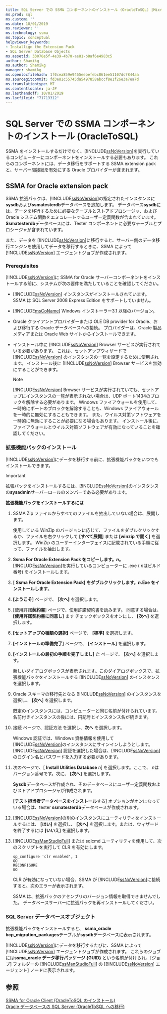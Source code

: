 ```yaml
---
title: SQL Server での SSMA コンポーネントのインストール (OracleToSQL) |Microsoft Docs
ms.prod: sql
ms.custom: ''
ms.date: 10/01/2019
ms.reviewer: ''
ms.technology: ssma
ms.topic: conceptual
helpviewer_keywords:
- Installign the Extension Pack
- SQL Server Database Objects
ms.assetid: 33070e5f-4e39-4b70-ae81-b8af6e4983c5
author: Shamikg
ms.author: Shamikg
manager: shamikg
ms.openlocfilehash: 1f0cea859e9465eebefebc061ee51107dc7844aa
ms.sourcegitcommit: fd3e81c55745da5497858abccf8e1f26e3a7ea7d
ms.translationtype: MT
ms.contentlocale: ja-JP
ms.lasthandoff: 10/01/2019
ms.locfileid: "71713312"
---
```

# <a name="installing-ssma-components-on-sql-server-oracletosql"></a>SQL Server での SSMA コンポーネントのインストール (OracleToSQL)

SSMA をインストールするだけでなく、[!INCLUDE[ssNoVersion](../../includes/ssnoversion-md.md)]を実行しているコンピューターにコンポーネントをインストールする必要もあります。 これらのコンポーネントには、データ移行をサポートする SSMA extension pack と、サーバー間接続を有効にする Oracle プロバイダーが含まれます。  
  
## <a name="ssma-for-oracle-extension-pack"></a>SSMA for Oracle extension pack

SSMA 拡張パックは、[!INCLUDE[ssNoVersion](../../includes/ssnoversion-md.md)]の指定されたインスタンスに**sysdb**および**ssmatesterdb**データベースを追加します。 データベース**sysdb**には、データを移行するために必要なテーブルとストアドプロシージャ、および Oracle システム関数をエミュレートするユーザー定義関数が含まれています。 **Ssmatesterdb**データベースには、Tester コンポーネントに必要なテーブルとプロシージャが含まれています。  
  
また、データを [!INCLUDE[ssNoVersion](../../includes/ssnoversion-md.md)]に移行すると、サーバー側のデータ移行エンジンを使用してデータを移行するときに、SSMA によって [!INCLUDE[ssNoVersion](../../includes/ssnoversion-md.md)] エージェントジョブが作成されます。  
  
### <a name="prerequisites"></a>Prerequisites

[!INCLUDE[ssNoVersion](../../includes/ssnoversion-md.md)]に SSMA for Oracle サーバーコンポーネントをインストールする前に、システムが次の要件を満たしていることを確認してください。  
  
- [!INCLUDE[ssNoVersion](../../includes/ssnoversion-md.md)] インスタンスがインストールされています。 SSMA は SQL Server 2008 Express Edition をサポートしていません。
  
- [!INCLUDE[msCoName](../../includes/msconame_md.md)] Windows インストーラー3.1 以降のバージョン。  
  
- Oracle クライアントプロバイダーまたは OLE DB provider for Oracle、および移行する Oracle データベースへの接続。 プロバイダーは、Oracle 製品メディアまたは Oracle Web サイトからインストールできます。  
  
- インストール中に [!INCLUDE[ssNoVersion](../../includes/ssnoversion-md.md)] Browser サービスが実行されている必要があります。 これは、セットアップウィザードで [!INCLUDE[ssNoVersion](../../includes/ssnoversion-md.md)] のインスタンスの一覧を設定するために使用されます。 インストール後に [!INCLUDE[ssNoVersion](../../includes/ssnoversion-md.md)] Browser サービスを無効にすることができます。  
  
    > [!NOTE]  
    > [!INCLUDE[ssNoVersion](../../includes/ssnoversion-md.md)] Browser サービスが実行されていても、セットアップにインスタンスの一覧が表示されない場合は、UDP ポート1434のブロックを解除する必要があります。 Windows ファイアウォールを使用して、一時的にポートのブロックを解除することも、Windows ファイアウォールを一時的に無効にすることもできます。 また、ウイルス対策ソフトウェアを一時的に無効にすることが必要になる場合もあります。 インストール後に、ファイアウォールとウイルス対策ソフトウェアが有効になっていることを確認してください。  
  
### <a name="installing-the-extension-pack"></a>拡張機能パックのインストール

[!INCLUDE[ssNoVersion](../../includes/ssnoversion-md.md)]にデータを移行する前に、拡張機能パックをいつでもインストールできます。  
  
> [!IMPORTANT]  
> 拡張パックをインストールするには、[!INCLUDE[ssNoVersion](../../includes/ssnoversion-md.md)]のインスタンスの**sysadmin**サーバーロールのメンバーである必要があります。  
  
**拡張機能パックをインストールするには**
  
1. SSMA Zip ファイルからすべてのファイルを抽出していない場合は、展開します。  
  
    使用している WinZip のバージョンに応じて、ファイルをダブルクリックするか、ファイルを右クリックして **[すべて展開]** または **[winzip で開く]** を選択します。 WinZip のユーザーインターフェイスに記載されている手順に従って、ファイルを抽出します。  
  
2. **Ssma For Oracle Extension Pack をコピーします。*n*。** [!INCLUDE[ssNoVersion](../../includes/ssnoversion-md.md)]を実行しているコンピューターに .exe ( *n*はビルド番号) をインストールします。  
  
3. [ **Ssma For Oracle Extension Pack] をダブルクリックします。*n*.Exe をインストールします**。  
  
4. **[ようこそ]** ページで、 **[次へ]** を選択します。  
  
5. [使用許諾**契約書**] ページで、使用許諾契約書を読みます。 同意する場合は、 **[使用許諾契約書に同意し]** ます チェックボックスをオンにし、 **[次へ]** を選択します。  
  
6. **[セットアップの種類の選択]** ページで、 **[標準]** を選択します。  
  
7. **[インストールの準備完了]** ページで、 **[インストール]** を選択します。  
  
8. **[インストールの最初の手順を完了しまし]** た ページで、 **[次へ]** を選択します。  
  
    新しいダイアログボックスが表示されます。このダイアログボックスで、拡張機能パックをインストールする [!INCLUDE[ssNoVersion](../../includes/ssnoversion-md.md)] のインスタンスを選択します。  
  
9. Oracle スキーマの移行先となる [!INCLUDE[ssNoVersion](../../includes/ssnoversion-md.md)] のインスタンスを選択し、 **[次へ]** を選択します。  
  
    既定のインスタンスには、コンピューターと同じ名前が付けられています。 名前付きインスタンスの後には、円記号とインスタンス名が続きます。  
  
10. 接続 ページで、認証方法 を選択し、**次へ** を選択します。  
  
    Windows 認証では、Windows 資格情報を使用して [!INCLUDE[ssNoVersion](../../includes/ssnoversion-md.md)]のインスタンスにサインインしようとします。 [!INCLUDE[ssNoVersion](../../includes/ssnoversion-md.md)] 認証を選択した場合は、[!INCLUDE[ssNoVersion](../../includes/ssnoversion-md.md)] のログイン名とパスワードを入力する必要があります。  
  
11. 次のページで、[ **Install Utilities Database** *n*] を選択します。ここで、 *n*はバージョン番号です。次に、 **[次へ]** を選択します。  
  
    **Sysdb**データベースが作成され、そのデータベースにユーザー定義関数およびストアドプロシージャが作成されます。  
  
    [**テスト担当者データベースをインストール**する] オプションがオンになっている場合は、tester **ssmatesterdb**データベースが作成されます。  
  
12. [!INCLUDE[ssNoVersion](../../includes/ssnoversion-md.md)]の別のインスタンスにユーティリティをインストールするには、 **[はい]** を選択し、 **[次へ]** を選択します。または、ウィザードを終了するには **[いいえ]** を選択します。  
  
13. [!INCLUDE[ssManStudioFull](../../includes/ssmanstudiofull-md.md)] または sqlcmd ユーティリティを使用して、次のスクリプトを実行して CLR を有効にします。  
  
    ```
    sp_configure 'clr enabled', 1  
    GO  
    RECONFIGURE  
    GO  
    ```

    CLR が有効になっていない場合、SSMA が [!INCLUDE[ssNoVersion](../../includes/ssnoversion-md.md)]に接続すると、次のエラーが表示されます。  
  
    SSMA は、拡張パックのアセンブリのバージョン情報を取得できませんでした。 データベースサーバーに拡張パックを再インストールしてください。  
  
### <a name="sql-server-database-objects"></a>SQL Server データベースオブジェクト  

拡張機能パックをインストールすると、 **ssma_oracle bcp_migration_packages**テーブルが**sysdb**データベースに表示されます。

[!INCLUDE[ssNoVersion](../../includes/ssnoversion-md.md)]にデータを移行するたびに、SSMA によって [!INCLUDE[ssNoVersion](../../includes/ssnoversion-md.md)] エージェントジョブが作成されます。 これらのジョブには**ssma_oracle データ移行パッケージ {GUID}** という名前が付けられ、[ジョブ] フォルダーの [!INCLUDE[ssManStudioFull](../../includes/ssmanstudiofull-md.md)] の [[!INCLUDE[ssNoVersion](../../includes/ssnoversion-md.md)] エージェント] ノードに表示されます。  
  
## <a name="see-also"></a>参照

[SSMA for Oracle Client &#40;OracleToSQL のインストール&#41;](../../ssma/oracle/installing-ssma-for-oracle-client-oracletosql.md)  
[Oracle データベースの SQL Server &#40;OracleToSQL への移行&#41;](../../ssma/oracle/migrating-oracle-databases-to-sql-server-oracletosql.md)  
